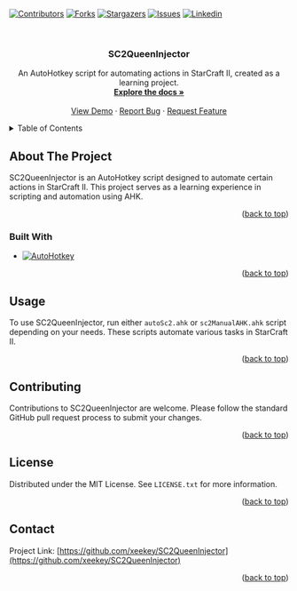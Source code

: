 <a name="readme-top"></a>
[![Contributors][contributors-shield]][contributors-url]
[![Forks][forks-shield]][forks-url]
[![Stargazers][stars-shield]][stars-url]
[![Issues][issues-shield]][issues-url]
[![Linkedin][linkedin-shield]][linkedin-url]

<!-- PROJECT LOGO -->
<br />
<div align="center">
  <!--<a href="https://github.com/xeekey/SC2QueenInjector">
    <img src="images/logo.png" alt="Logo" width="80" height="80">
  </a> -->

<h3 align="center">SC2QueenInjector</h3>

  <p align="center">
    An AutoHotkey script for automating actions in StarCraft II, created as a learning project.
    <br />
    <a href="https://github.com/xeekey/SC2QueenInjector"><strong>Explore the docs »</strong></a>
    <br />
    <br />
    <a href="https://github.com/xeekey/SC2QueenInjector">View Demo</a>
    ·
    <a href="https://github.com/xeekey/SC2QueenInjector/issues">Report Bug</a>
    ·
    <a href="https://github.com/xeekey/SC2QueenInjector/issues">Request Feature</a>
  </p>
</div>

<!-- TABLE OF CONTENTS -->
<details>
  <summary>Table of Contents</summary>
  <ol>
    <li>
      <a href="#about-the-project">About The Project</a>
      <ul>
        <li><a href="#built-with">Built With</a></li>
      </ul>
    </li>
    <li><a href="#usage">Usage</a></li>
    <li><a href="#contributing">Contributing</a></li>
    <li><a href="#license">License</a></li>
    <li><a href="#contact">Contact</a></li>
  </ol>
</details>

<!-- ABOUT THE PROJECT -->
## About The Project

SC2QueenInjector is an AutoHotkey script designed to automate certain actions in StarCraft II. This project serves as a learning experience in scripting and automation using AHK.

<p align="right">(<a href="#readme-top">back to top</a>)</p>

### Built With

* [![AutoHotkey][AutoHotkey-shield]][AutoHotkey-url]

<p align="right">(<a href="#readme-top">back to top</a>)</p>

<!-- USAGE EXAMPLES -->
## Usage

To use SC2QueenInjector, run either `autoSc2.ahk` or `sc2ManualAHK.ahk` script depending on your needs. These scripts automate various tasks in StarCraft II.

<p align="right">(<a href="#readme-top">back to top</a>)</p>

<!-- CONTRIBUTING -->
## Contributing

Contributions to SC2QueenInjector are welcome. Please follow the standard GitHub pull request process to submit your changes.

<p align="right">(<a href="#readme-top">back to top</a>)</p>

<!-- LICENSE -->
## License

Distributed under the MIT License. See `LICENSE.txt` for more information.

<p align="right">(<a href="#readme-top">back to top</a>)</p>

<!-- CONTACT -->
## Contact
Project Link: [https://github.com/xeekey/SC2QueenInjector](https://github.com/xeekey/SC2QueenInjector)

<p align="right">(<a href="#readme-top">back to top</a>)</p>


<!-- MARKDOWN LINKS & IMAGES -->
[contributors-shield]: https://img.shields.io/github/contributors/xeekey/SC2QueenInjector.svg?style=for-the-badge
[contributors-url]: https://github.com/xeekey/SC2QueenInjector/graphs/contributors
[forks-shield]: https://img.shields.io/github/forks/xeekey/SC2QueenInjector.svg?style=for-the-badge
[forks-url]: https://github.com/xeekey/SC2QueenInjector/network/members
[stars-shield]: https://img.shields.io/github/stars/xeekey/SC2QueenInjector.svg?style=for-the-badge
[stars-url]: https://github.com/xeekey/SC2QueenInjector/stargazers
[issues-shield]: https://img.shields.io/github/issues/xeekey/SC2QueenInjector.svg?style=for-the-badge
[issues-url]: https://github.com/xeekey/SC2QueenInjector/issues
[license-shield]: https://img.shields.io/github/license/xeekey/SC2QueenInjector.svg?style=for-the-badge
[license-url]: https://github.com/xeekey/SC2QueenInjector/main/LICENSE.txt
[linkedin-shield]: https://img.shields.io/badge/-LinkedIn-black.svg?style=for-the-badge&logo=linkedin&colorB=555
[linkedin-url]: https://linkedin.com/in/kasper-hjort-jæger
[AutoHotkey-shield]: https://img.shields.io/badge/AutoHotkey-334455.svg?style=for-the-badge&logo=autohotkey&logoColor=white
[AutoHotkey-url]: https://www.autohotkey.com/
